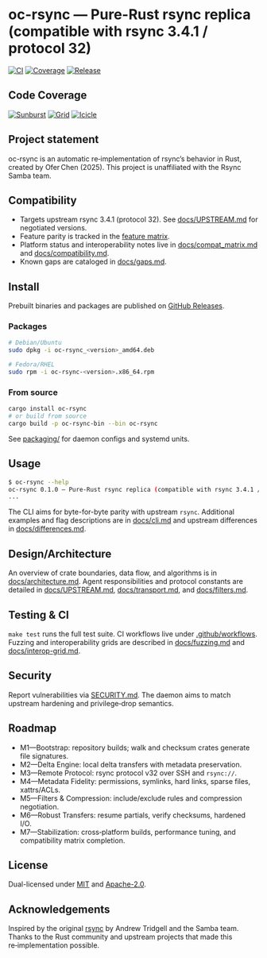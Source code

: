 # oc-rsync — Pure-Rust rsync replica (compatible with rsync 3.4.1 / protocol 32)

[![CI](https://github.com/oferchen/oc-rsync/actions/workflows/ci.yml/badge.svg)](https://github.com/oferchen/oc-rsync/actions/workflows/ci.yml)
[![Coverage](https://codecov.io/gh/oferchen/oc-rsync/graph/badge.svg?token=8TUVGHK9VE)](https://codecov.io/gh/oferchen/oc-rsync)
[![Release](https://img.shields.io/github/v/release/oferchen/oc-rsync)](https://github.com/oferchen/oc-rsync/releases)

## Code Coverage
[![Sunburst](https://codecov.io/gh/oferchen/oc-rsync/graphs/sunburst.svg?token=8TUVGHK9VE)](https://codecov.io/gh/oferchen/oc-rsync)
[![Grid](https://codecov.io/gh/oferchen/oc-rsync/graphs/tree.svg?token=8TUVGHK9VE)](https://codecov.io/gh/oferchen/oc-rsync)
[![Icicle](https://codecov.io/gh/oferchen/oc-rsync/graphs/icicle.svg?token=8TUVGHK9VE)](https://codecov.io/gh/oferchen/oc-rsync)

## Project statement

oc-rsync is an automatic re‑implementation of rsync’s behavior in Rust, created by Ofer Chen (2025). This project is unaffiliated with the Rsync Samba team.

## Compatibility

- Targets upstream rsync 3.4.1 (protocol 32). See [docs/UPSTREAM.md](docs/UPSTREAM.md) for negotiated versions.
- Feature parity is tracked in the [feature matrix](docs/feature_matrix.md).
- Platform status and interoperability notes live in [docs/compat_matrix.md](docs/compat_matrix.md) and [docs/compatibility.md](docs/compatibility.md).
- Known gaps are cataloged in [docs/gaps.md](docs/gaps.md).

## Install

Prebuilt binaries and packages are published on [GitHub Releases](https://github.com/oferchen/oc-rsync/releases).

### Packages

```bash
# Debian/Ubuntu
sudo dpkg -i oc-rsync_<version>_amd64.deb

# Fedora/RHEL
sudo rpm -i oc-rsync-<version>.x86_64.rpm
```

### From source

```bash
cargo install oc-rsync
# or build from source
cargo build -p oc-rsync-bin --bin oc-rsync
```

See [packaging/](packaging) for daemon configs and systemd units.

## Usage

```bash
$ oc-rsync --help
oc-rsync 0.1.0 — Pure-Rust rsync replica (compatible with rsync 3.4.1 / protocol 32)
...
```

The CLI aims for byte-for-byte parity with upstream `rsync`. Additional examples and flag descriptions are in [docs/cli.md](docs/cli.md) and upstream differences in [docs/differences.md](docs/differences.md).

## Design/Architecture

An overview of crate boundaries, data flow, and algorithms is in [docs/architecture.md](docs/architecture.md). Agent responsibilities and protocol constants are detailed in [docs/UPSTREAM.md](docs/UPSTREAM.md), [docs/transport.md](docs/transport.md), and [docs/filters.md](docs/filters.md).

## Testing & CI

`make test` runs the full test suite. CI workflows live under [.github/workflows](.github/workflows). Fuzzing and interoperability grids are described in [docs/fuzzing.md](docs/fuzzing.md) and [docs/interop-grid.md](docs/interop-grid.md).

## Security

Report vulnerabilities via [SECURITY.md](SECURITY.md). The daemon aims to match upstream hardening and privilege‑drop semantics.

## Roadmap

- M1—Bootstrap: repository builds; walk and checksum crates generate file signatures.
- M2—Delta Engine: local delta transfers with metadata preservation.
- M3—Remote Protocol: rsync protocol v32 over SSH and `rsync://`.
- M4—Metadata Fidelity: permissions, symlinks, hard links, sparse files, xattrs/ACLs.
- M5—Filters & Compression: include/exclude rules and compression negotiation.
- M6—Robust Transfers: resume partials, verify checksums, hardened I/O.
- M7—Stabilization: cross‑platform builds, performance tuning, and compatibility matrix completion.

## License

Dual-licensed under [MIT](LICENSE-MIT) and [Apache-2.0](LICENSE-APACHE).

## Acknowledgements

Inspired by the original [rsync](https://rsync.samba.org/) by Andrew Tridgell and the Samba team. Thanks to the Rust community and upstream projects that made this re‑implementation possible.

